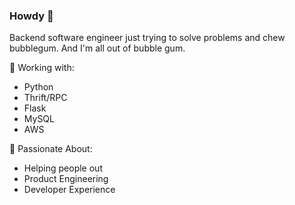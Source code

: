 ### Howdy 🤠
Backend software engineer just trying to solve problems and chew bubblegum. And I'm all out of bubble gum. 

 👔 Working with:
- Python
- Thrift/RPC
- Flask
- MySQL
- AWS

💛 Passionate About:
- Helping people out
- Product Engineering
- Developer Experience

